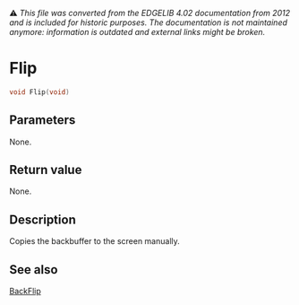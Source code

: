 :warning: _This file was converted from the EDGELIB 4.02 documentation from 2012 and is included for historic purposes. The documentation is not maintained anymore: information is outdated and external links might be broken._

# Flip


```c++
void Flip(void)
```

## Parameters
None.

## Return value
None.

## Description
Copies the backbuffer to the screen manually.

## See also
[BackFlip](classedisplay_backflip.md)

